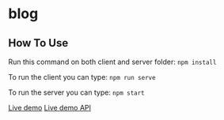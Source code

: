 # blog

## How To Use

Run this command on both client and server folder:
`npm install`

To run the client you can type:
`npm run serve`

To run the server you can type:
`npm start`

[Live demo](http://blog.skinborderevent.ml)
[Live demo API](http://api.blog.skinborderevent.ml)